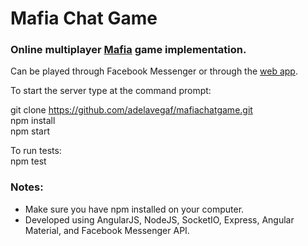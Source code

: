 # Mafia Chat Game 

### Online multiplayer [Mafia](https://en.wikipedia.org/wiki/Mafia_(party_game)) game implementation.

Can be played through Facebook Messenger or through the [web app](https://mafiachatgame.herokuapp.com). 

To start the server type at the command prompt:  
  
git clone https://github.com/adelavegaf/mafiachatgame.git  
npm install  
npm start  
  
To run tests:  
npm test  
  
### Notes:  
  * Make sure you have npm installed on your computer.  
  * Developed using AngularJS, NodeJS, SocketIO, Express, Angular Material, and Facebook Messenger API.
